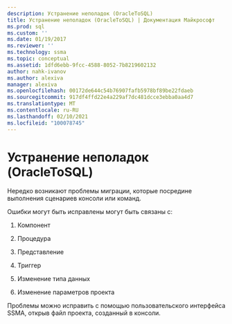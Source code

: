 ```yaml
---
description: Устранение неполадок (OracleToSQL)
title: Устранение неполадок (OracleToSQL) | Документация Майкрософт
ms.prod: sql
ms.custom: ''
ms.date: 01/19/2017
ms.reviewer: ''
ms.technology: ssma
ms.topic: conceptual
ms.assetid: 1dfd6ebb-9fcc-4588-8052-7b8219602132
author: nahk-ivanov
ms.author: alexiva
manager: alexiva
ms.openlocfilehash: 00172de644c54b76907fafb5978bf89be22fdaeb
ms.sourcegitcommit: 917df4ffd22e4a229af7dc481dcce3ebba0aa4d7
ms.translationtype: MT
ms.contentlocale: ru-RU
ms.lasthandoff: 02/10/2021
ms.locfileid: "100078745"
---
```

# <a name="troubleshooting-oracletosql"></a>Устранение неполадок (OracleToSQL)
Нередко возникают проблемы миграции, которые посредине выполнения сценариев консоли или команд.  
  
Ошибки могут быть исправлены могут быть связаны с:  
  
1.  Компонент  
  
2.  Процедура  
  
3.  Представление  
  
4.  Триггер  
  
5.  Изменение типа данных  
  
6.  Изменение параметров проекта  
  
Проблемы можно исправить с помощью пользовательского интерфейса SSMA, открыв файл проекта, созданный в консоли.  
  
